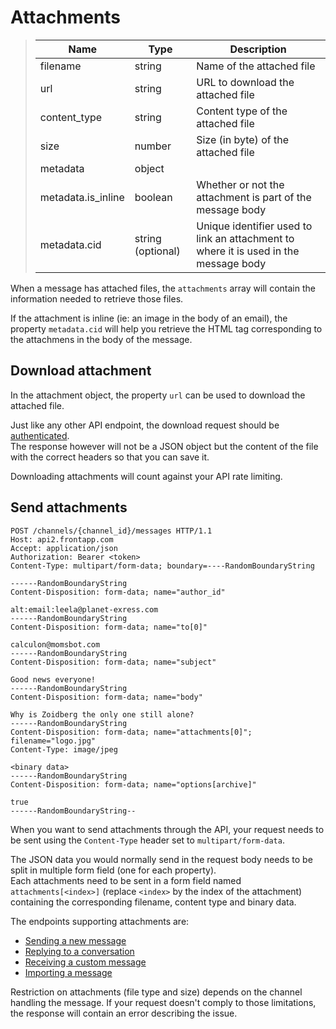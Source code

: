 # Attachments

> | Name              | Type              | Description                                                                           |
> |-------------------|-------------------|---------------------------------------------------------------------------------------|
> | filename          | string            | Name of the attached file                                                             |
> | url               | string            | URL to download the attached file                                                     |
> | content_type      | string            | Content type of the attached file                                                     |
> | size              | number            | Size (in byte) of the attached file                                                   |
> | metadata          | object            |                                                                                       |
> | metadata.is_inline| boolean           | Whether or not the attachment is part of the message body                             |
> | metadata.cid      | string (optional) | Unique identifier used to link an attachment to where it is used in the message body  |

When a message has attached files, the `attachments` array will contain the information needed to retrieve those files.

If the attachment is inline (ie: an image in the body of an email), the property `metadata.cid` will help you retrieve the HTML tag corresponding to the attachmens in the body of the message.

## Download attachment

In the attachment object, the property `url` can be used to download the attached file.

Just like any other API endpoint, the download request should be [authenticated](#authentication).  
The response however will not be a JSON object but the content of the file with the correct headers so that you can save it. 

<aside class="info">Downloading attachments will count against your API rate limiting.</aside>

## Send attachments

```http
POST /channels/{channel_id}/messages HTTP/1.1
Host: api2.frontapp.com
Accept: application/json
Authorization: Bearer <token>
Content-Type: multipart/form-data; boundary=----RandomBoundaryString

------RandomBoundaryString
Content-Disposition: form-data; name="author_id"

alt:email:leela@planet-exress.com
------RandomBoundaryString
Content-Disposition: form-data; name="to[0]"

calculon@momsbot.com
------RandomBoundaryString
Content-Disposition: form-data; name="subject"

Good news everyone!
------RandomBoundaryString
Content-Disposition: form-data; name="body"

Why is Zoidberg the only one still alone?
------RandomBoundaryString
Content-Disposition: form-data; name="attachments[0]"; filename="logo.jpg"
Content-Type: image/jpeg

<binary data>
------RandomBoundaryString
Content-Disposition: form-data; name="options[archive]"

true
------RandomBoundaryString--
```

When you want to send attachments through the API, your request needs to be sent using the `Content-Type` header set to `multipart/form-data`.

The JSON data you would normally send in the request body needs to be split in multiple form field (one for each property).  
Each attachments need to be sent in a form field named `attachments[<index>]` (replace `<index>` by the index of the attachment) containing the corresponding filename, content type and binary data. 

The endpoints supporting attachments are:

* [Sending a new message](#send-new-message)
* [Replying to a conversation](#send-reply)
* [Receiving a custom message](#receive-custom-message)
* [Importing a message](#import-message)

<aside class="info">Restriction on attachments (file type and size) depends on the channel handling the message. If your request doesn't comply to those limitations, the response will contain an error describing the issue.</aside>
